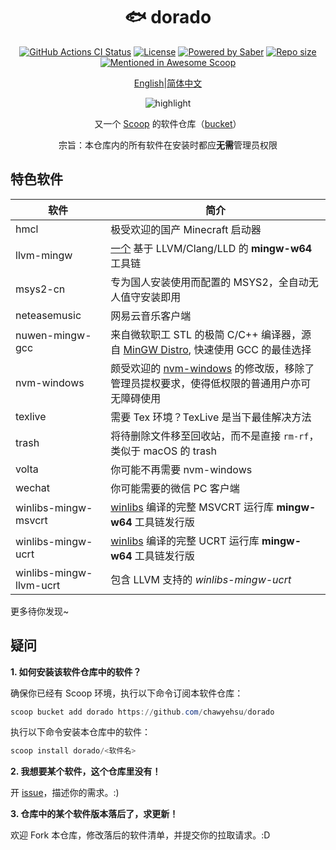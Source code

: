 <div align="center">
    <h1 align="center">🐟 dorado</h1>
    <p align="center">
        <a href="https://github.com/chawyehsu/dorado/actions/workflows/ci.yml"><img src="https://img.shields.io/github/actions/workflow/status/chawyehsu/dorado/ci.yml?style=flat-square&logo=github&label=Tests" alt="GitHub Actions CI Status"></a>
        <a href="https://github.com/chawyehsu/dorado/blob/master/LICENSE"><img src="https://img.shields.io/github/license/chawyehsu/dorado.svg?style=flat-square" alt="License"></a>
        <a href="https://www.microsoft.com/en-us/windows"><img src="https://img.shields.io/badge/Target-Windows%2010-0067B8.svg?style=flat-square" alt="Powered by Saber" /></a>
        <a href="https://github.com/chawyehsu/dorado"><img src="https://img.shields.io/github/repo-size/chawyehsu/dorado.svg?style=flat-square" alt="Repo size"></a>
        <a href="https://github.com/scoopinstaller/awesome/blob/master/README.md" title="Awesome Scoop"><img src="https://awesome.re/mentioned-badge-flat.svg" alt="Mentioned in Awesome Scoop"></a>
    </p>
    <p align="center">
        <a href="README.md">English</a>|<a href="README.zh-Hans.md">简体中文</a>
    </p>
    <p align="center"><img align="center" src="https://user-images.githubusercontent.com/5764917/100413251-da9d0400-30b1-11eb-9bf8-3a97713e7730.gif" alt="highlight" /></p>
    <p align="center">
        又一个 <a href="https://github.com/lukesampson/scoop">Scoop</a> 的软件仓库（<a href="https://github.com/lukesampson/scoop/wiki/Buckets">bucket</a>）
    </p>
    <p align="center">
        宗旨：本仓库内的所有软件在安装时都应<strong>无需</strong>管理员权限
    </p>
</div>

特色软件
------------

| 软件 | 简介 |
|----------|-------------|
| hmcl | 极受欢迎的国产 Minecraft 启动器 |
| llvm-mingw | [一个](https://github.com/mstorsjo/llvm-mingw) 基于 LLVM/Clang/LLD 的 **mingw-w64** 工具链 |
| msys2-cn | 专为国人安装使用而配置的 MSYS2，全自动无人值守安装即用 |
| neteasemusic | 网易云音乐客户端 |
| nuwen-mingw-gcc | 来自微软职工 STL 的极简 C/C++ 编译器，源自 [MinGW Distro](https://nuwen.net/mingw.html), 快速使用 GCC 的最佳选择 |
| nvm-windows | 颇受欢迎的 [nvm-windows](https://github.com/chawyehsu/nvm-windows) 的修改版，移除了管理员提权要求，使得低权限的普通用户亦可无障碍使用 |
| texlive | 需要 Tex 环境？TexLive 是当下最佳解决方法 |
| trash | 将待删除文件移至回收站，而不是直接 `rm-rf`，类似于 macOS 的 trash |
| volta | 你可能不再需要 nvm-windows |
| wechat | 你可能需要的微信 PC 客户端 |
| winlibs-mingw-msvcrt | [winlibs](http://winlibs.com/) 编译的完整 MSVCRT 运行库 **mingw-w64** 工具链发行版 |
| winlibs-mingw-ucrt | [winlibs](http://winlibs.com/) 编译的完整 UCRT 运行库 **mingw-w64** 工具链发行版 |
| winlibs-mingw-llvm-ucrt | 包含 LLVM 支持的 *winlibs-mingw-ucrt* |

更多待你发现~

疑问
--------

**1. 如何安装该软件仓库中的软件？**

确保你已经有 Scoop 环境，执行以下命令订阅本软件仓库：

``` powershell
scoop bucket add dorado https://github.com/chawyehsu/dorado
```

执行以下命令安装本仓库中的软件：

``` powershell
scoop install dorado/<软件名>
```

**2. 我想要某个软件，这个仓库里没有！**

开 [issue](https://github.com/chawyehsu/dorado/issues)，描述你的需求。:)

**3. 仓库中的某个软件版本落后了，求更新！**

欢迎 Fork 本仓库，修改落后的软件清单，并提交你的拉取请求。:D
